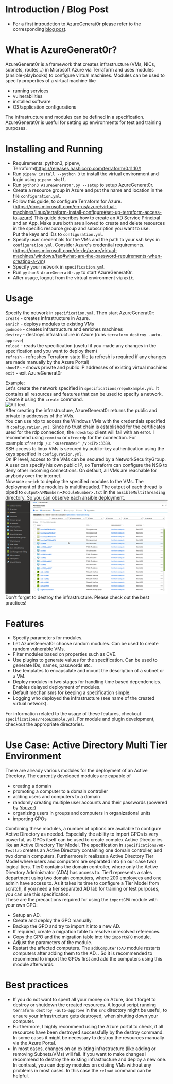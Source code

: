 # Introduction / Blog Post <br />

* For a first introudction to AzureGenerat0r please refer to the corresponding [blog post](https://www.schutzwerk.com/en/43/posts/azuregenerat0r/ ).

# What is AzureGenerat0r? <br />
AzureGenerat0r is a framework that creates infrastructure (VMs, NICs, subnets, routes,..) in Microsoft Azure via Terraform and uses modules (ansible-playbooks) to configure virtual machines.
Modules can be used to specify properties of a virtual machine like
* running services
* vulnerabilities
* installed software
* OS/application configurations

The infrastructure and modules can be defined in a specification.
AzureGenerat0r is useful for setting up environments for test and training purposes.
# Installing and Running <br />
* Requirements: python3, pipenv, Terraform(https://releases.hashicorp.com/terraform/0.11.10/)
* Run `pipenv install --python 3` to install the virtual environment and login using `pipenv shell`.
* Run `python3 AzureGenerat0r.py --setup` to setup AzureGenerat0r.
* Create a resource group in Azure and put the name and location in the file `configuration.yml`.
* Follow this guide, to configure Terraform for Azure. (https://docs.microsoft.com/en-us/azure/virtual-machines/linux/terraform-install-configure#set-up-terraform-access-to-azure)
  This guide describes how to create an AD Service Principal and an App. Make sure both are allowed to create and delete resources in the specific resource group and subscription you want to use. <br />
  Put the keys and IDs to `configuration.yml`.
* Specify user credentials for the VMs and the path to your ssh keys in `configuration.yml`. Consider Azure's credential requirements. (https://docs.microsoft.com/de-de/azure/virtual-machines/windows/faq#what-are-the-password-requirements-when-creating-a-vm)
* Specify your network in `specification.yml`.
* Run `python3 AzureGenerat0r.py` to start AzureGenerat0r.
* After usage, logout from the virtual environment via `exit`.

# Usage <br />
Specify the network in `specification.yml`. Then start AzureGenerat0r: <br />
`create`  - creates infrastructure in Azure. <br />
`enrich`  - deploys modules to existing VMs<br />
`godmode` - creates infrastructure and enriches machines<br />
`destroy` - destroys infrastructure in Azure (runs `terraform destroy -auto-approve`)<br />
`reload`  - reads the specification (useful if you made any changes in the specification and you want to deploy them) <br />
`refresh` - refreshes Terraform state file (a refresh is required if any changes are made manually by the Azure Portal) <br />
`showIPs` - shows private and public IP addresses of existing virtual machines<br >
`exit`    - exit AzureGenerat0r<br />

Example: <br>
Let's create the network specified in `specifications/repoExample.yml`. It contains all resources and features that can
be used to specify a network. Create it using the `create` command.
<br>
![Alt text](/.repoResources/demo/createResources.gif?raw=true "Create Resources in Azure") <br/>
After creating the infrastructure, AzureGenerat0r returns the public and private ip addresses of the VMs. <br />
You can use rdp to access the Windows VMs with the credentials specified in `configuration.yml`.
Since no trust chain is established for the certificates used for the rdp connection, the `rdesktop` client will fail with an error.
I recommend using `remmina` or `xfreerdp` for the connection. For example:`xfreerdp /u:"<username>" /v:<IP>:3389`. <br/>
SSH access to linux VMs is secured by public-key authentication using the keys specified in `configuration.yml`. <br/>
On IP level, access to the VMs can be secured by a NetworkSecurityGroup.
A user can specify his own public IP, so Terraform can configure the NSG to deny other incoming connections.
On default, all VMs are reachable for anybody over the internet. <br/>
Now use `enrich` to deploy the specified modules to the VMs. The deployment of the modules is multithreaded. The output
of each thread is piped to `output<VMNumber><ModuleNumber>.txt` in the `ansibleMultithreading` directory. So you can observe
each ansible deployment. <br>
![Alt text](/.repoResources/demo/enrichVMs.gif?raw=true "Use modules to configure VMs") <br>
Don't forget to destroy the infrastructure. Please check out the best practices!
# Features <br />
* Specify parameters for modules.
* Let AzureGenerat0r choose random modules. Can be used to create random vulnerable VMs.
* Filter modules based on properties such as CVE.
* Use plugins to generate values for the specification. Can be used to generate IDs, names, passwords etc.
* Use templates to encapsulate and mount the description of a subnet or a VM.
* Deploy modules in two stages for handling time based dependencies. Enables delayed deployment of modules.
* Default mechanisms for keeping a specification simple.<br />
* Logging who deployed the infrastructure (see name of the created virtual network).

For information related to the usage of these features, checkout `specifications/repoExample.yml`. For module and plugin development, checkout the appropriate directories.

# Use Case: Active Directory Multi Tier Environment<br />
There are already various modules for the deployment of an Active Directory. The currently developed modules are capable of <br />
* creating a domain
* promoting a computer to a domain controller
* adding users and computers to a domain
* randomly creating multiple user accounts and their passwords (powered by [Youzer](https://stealingthe.network/rapidly-creating-fake-users-in-your-lab-ad-using-youzer/))
* organizing users in groups and computers in organizational units
* importing GPOs <br />


Combining these modules, a number of options are available to configure Active Directory as needed. Especially
the ability to import GPOs is very powerful,
as GPOs itself can be used to create complex Active Directories like an Active Directory Tier Model.
The specification in `specifications/AD-Testlab` creates an Active Directory containing one domain controller, and two domain computers.
Furthermore it realizes a Active Directory Tier Model where users and computers are separated into (in our case two) logical tiers. Tier0 contains the domain controller,
where only the Active Directory Administrator (ADA) has access to. Tier1 represents a sales department using two domain computers, where 200 employees and one admin
have access to.
As it takes its time to configure a Tier Model from scratch, if you
need a tier separated AD lab for training or test purposes, you can
use this specification. <br /> These are the precautions required for
using the `importGPO` module with your own GPO: <br />


* Setup an AD.
* Create and deploy the GPO manually.
* Backup the GPO and try to import it into a new AD.
* If required, create a migration table to resolve unresolved references.
* Copy the GPO and the migration table into the `importGPO` module.
* Adjust the parameters of the module.
* Restart the affected computers. The `addComputerToAD` module restarts computers after adding them to the AD. .
So it is recommended to recommend to import the GPOs first and add the computers using this module afterwards.

# Best practices <br />
- If you do not want to spent all your money on Azure, don't forget to destroy or shutdown the created resources. A logout script running `terraform destroy -auto-approve` in the `src` directory might be useful, to ensure your infrastructure gets destroyed, when shutting down your computer.
- Furthermore, I highly recommend using the Azure portal to check, if all resources have been destroyed successfully by the destroy command. In some cases it might be necessary to destroy the resources manually via the Azure Portal.
- In most cases, changes on an existing infrastructure (like adding or removing Subnets/VMs) will fail. If you want to make changes I recommend to destroy the existing infrastructure and deploy a new one. In contrast, you can deploy modules on existing VMs without any problems in most cases. In this case the `reload` command can be helpful.
